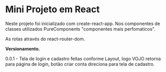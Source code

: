 # Mini Projeto em React

Neste projeto foi inicializado com create-react-app. Nos componentes de classes utilizados PureComponents "componentes mais perfomaticos".

As rotas através do react-router-dom.

**Versionamento.**

0.0.1 - Tela de login e cadastro feitas conforme Layout, logo VOJO retorna para página de login, botão criar conta direciona para tela de cadastro.
